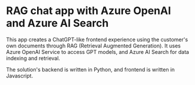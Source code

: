 # RAG chat app with Azure OpenAI and Azure AI Search

This app creates a ChatGPT-like frontend experience using the customer's own documents through RAG (Retrieval Augmented Generation). It uses Azure OpenAI Service to access GPT models, and Azure AI Search for data indexing and retrieval.

The solution's backend is written in Python, and frontend is written in Javascript.